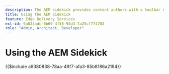 ```yaml
---
description: ​​The AEM sidekick provides content authors with a toolbar offering context-aware options so that they can edit, preview, and publish their content directly from the pages of your website.
title: Using the AEM Sidekick
feature: Edge Delivery Services
exl-id: 9a833adc-0b69-4f58-94d3-7a25cf774703
role: "Admin, Architect, Developer"
---
```

# Using the AEM Sidekick

{{$include a9380838-78aa-49f7-afa3-85b8186a2194}}
